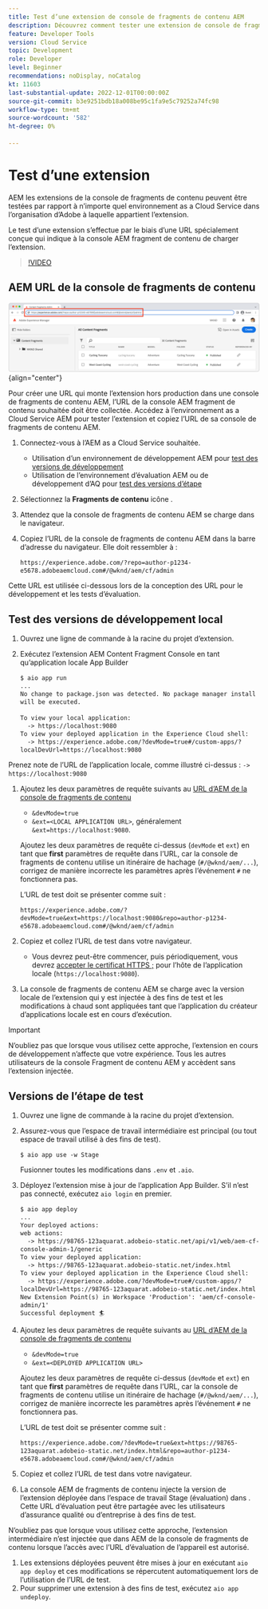 ```yaml
---
title: Test d’une extension de console de fragments de contenu AEM
description: Découvrez comment tester une extension de console de fragments de contenu AEM avant son déploiement en production.
feature: Developer Tools
version: Cloud Service
topic: Development
role: Developer
level: Beginner
recommendations: noDisplay, noCatalog
kt: 11603
last-substantial-update: 2022-12-01T00:00:00Z
source-git-commit: b3e9251bdb18a008be95c1fa9e5c79252a74fc98
workflow-type: tm+mt
source-wordcount: '582'
ht-degree: 0%

---
```



# Test d’une extension

AEM les extensions de la console de fragments de contenu peuvent être testées par rapport à n’importe quel environnement as a Cloud Service dans l’organisation d’Adobe à laquelle appartient l’extension.

Le test d’une extension s’effectue par le biais d’une URL spécialement conçue qui indique à la console AEM fragment de contenu de charger l’extension.

>[!VIDEO](https://video.tv.adobe.com/v/3412877?quality=12&learn=on)

## AEM URL de la console de fragments de contenu

![AEM URL de la console de fragments de contenu](./assets/test/content-fragment-console-url.png){align="center"}

Pour créer une URL qui monte l’extension hors production dans une console de fragments de contenu AEM, l’URL de la console AEM fragment de contenu souhaitée doit être collectée. Accédez à l’environnement as a Cloud Service AEM pour tester l’extension et copiez l’URL de sa console de fragments de contenu AEM.

1. Connectez-vous à l’AEM as a Cloud Service souhaitée.

   + Utilisation d’un environnement de développement AEM pour [test des versions de développement](#testing-development-builds)
   + Utilisation de l’environnement d’évaluation AEM ou de développement d’AQ pour [test des versions d’étape](#testing-stage-builds)

1. Sélectionnez la __Fragments de contenu__ icône .
1. Attendez que la console de fragments de contenu AEM se charge dans le navigateur.
1. Copiez l’URL de la console de fragments de contenu AEM dans la barre d’adresse du navigateur. Elle doit ressembler à :

   ```
   https://experience.adobe.com/?repo=author-p1234-e5678.adobeaemcloud.com#/@wknd/aem/cf/admin
   ```

Cette URL est utilisée ci-dessous lors de la conception des URL pour le développement et les tests d’évaluation.

## Test des versions de développement local

1. Ouvrez une ligne de commande à la racine du projet d’extension.
1. Exécutez l’extension AEM Content Fragment Console en tant qu’application locale App Builder

   ```shell
   $ aio app run
   ...
   No change to package.json was detected. No package manager install will be executed.
   
   To view your local application:
     -> https://localhost:9080
   To view your deployed application in the Experience Cloud shell:
     -> https://experience.adobe.com/?devMode=true#/custom-apps/?localDevUrl=https://localhost:9080
   ```

Prenez note de l’URL de l’application locale, comme illustré ci-dessus : `-> https://localhost:9080`

1. Ajoutez les deux paramètres de requête suivants au [URL d’AEM de la console de fragments de contenu](#aem-content-fragment-console-url)
   + `&devMode=true`
   + `&ext=<LOCAL APPLICATION URL>`, généralement `&ext=https://localhost:9080`.

   Ajoutez les deux paramètres de requête ci-dessus (`devMode` et `ext`) en tant que __first__ paramètres de requête dans l’URL, car la console de fragments de contenu utilise un itinéraire de hachage (`#/@wknd/aem/...`), corrigez de manière incorrecte les paramètres après l’événement `#` ne fonctionnera pas.

   L’URL de test doit se présenter comme suit :

   ```
   https://experience.adobe.com/?devMode=true&ext=https://localhost:9080&repo=author-p1234-e5678.adobeaemcloud.com#/@wknd/aem/cf/admin
   ```

1. Copiez et collez l’URL de test dans votre navigateur.

   + Vous devrez peut-être commencer, puis périodiquement, vous devrez [accepter le certificat HTTPS ;](https://developer.adobe.com/uix/docs/services/aem-cf-console-admin/extension-development/#accepting-the-certificate-first-time-users) pour l’hôte de l’application locale (`https://localhost:9080`).

1. La console de fragments de contenu AEM se charge avec la version locale de l’extension qui y est injectée à des fins de test et les modifications à chaud sont appliquées tant que l’application du créateur d’applications locale est en cours d’exécution.

>[!IMPORTANT]
>
>N’oubliez pas que lorsque vous utilisez cette approche, l’extension en cours de développement n’affecte que votre expérience. Tous les autres utilisateurs de la console Fragment de contenu AEM y accèdent sans l’extension injectée.


## Versions de l’étape de test

1. Ouvrez une ligne de commande à la racine du projet d’extension.
1. Assurez-vous que l’espace de travail intermédiaire est principal (ou tout espace de travail utilisé à des fins de test).

   ```shell
   $ aio app use -w Stage
   ```

   Fusionner toutes les modifications dans `.env` et `.aio`.

1. Déployez l’extension mise à jour de l’application App Builder. S’il n’est pas connecté, exécutez `aio login` en premier.

   ```shell
   $ aio app deploy
   ...
   Your deployed actions:
   web actions:
     -> https://98765-123aquarat.adobeio-static.net/api/v1/web/aem-cf-console-admin-1/generic 
   To view your deployed application:
     -> https://98765-123aquarat.adobeio-static.net/index.html
   To view your deployed application in the Experience Cloud shell:
     -> https://experience.adobe.com/?devMode=true#/custom-apps/?localDevUrl=https://98765-123aquarat.adobeio-static.net/index.html
   New Extension Point(s) in Workspace 'Production': 'aem/cf-console-admin/1'
   Successful deployment 🏄
   ```

1. Ajoutez les deux paramètres de requête suivants au [URL d’AEM de la console de fragments de contenu](#aem-content-fragment-console-url)
   + `&devMode=true`
   + `&ext=<DEPLOYED APPLICATION URL>`

   Ajoutez les deux paramètres de requête ci-dessus (`devMode` et `ext`) en tant que __first__ paramètres de requête dans l’URL, car la console de fragments de contenu utilise un itinéraire de hachage (`#/@wknd/aem/...`), corrigez de manière incorrecte les paramètres après l’événement `#` ne fonctionnera pas.

   L’URL de test doit se présenter comme suit :

   ```
   https://experience.adobe.com/?devMode=true&ext=https://98765-123aquarat.adobeio-static.net/index.html&repo=author-p1234-e5678.adobeaemcloud.com#/@wknd/aem/cf/admin
   ```

1. Copiez et collez l’URL de test dans votre navigateur.
1. La console AEM de fragments de contenu injecte la version de l’extension déployée dans l’espace de travail Stage (évaluation) dans . Cette URL d’évaluation peut être partagée avec les utilisateurs d’assurance qualité ou d’entreprise à des fins de test.

N’oubliez pas que lorsque vous utilisez cette approche, l’extension intermédiaire n’est injectée que dans AEM de la console de fragments de contenu lorsque l’accès avec l’URL d’évaluation de l’appareil est autorisé.

1. Les extensions déployées peuvent être mises à jour en exécutant `aio app deploy` et ces modifications se répercutent automatiquement lors de l’utilisation de l’URL de test.
1. Pour supprimer une extension à des fins de test, exécutez `aio app undeploy`.



